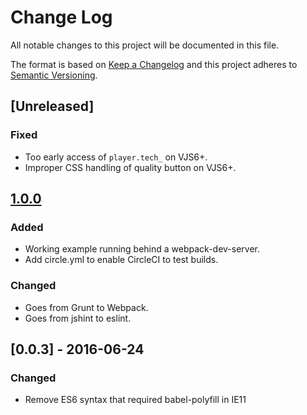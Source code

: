 # Change Log
All notable changes to this project will be documented in this file.

The format is based on [Keep a Changelog](http://keepachangelog.com/)
and this project adheres to [Semantic Versioning](http://semver.org/).

## [Unreleased]
### Fixed
- Too early access of `player.tech_` on VJS6+.
- Improper CSS handling of quality button on VJS6+.

## [1.0.0]
### Added
- Working example running behind a webpack-dev-server.
- Add circle.yml to enable CircleCI to test builds.

### Changed
- Goes from Grunt to Webpack.
- Goes from jshint to eslint.

## [0.0.3] - 2016-06-24
### Changed
- Remove ES6 syntax that required babel-polyfill in IE11

[1.0.0]: https://github.com/streamroot/videojs-quality-picker/compare/v0.0.1...v1.0.0
